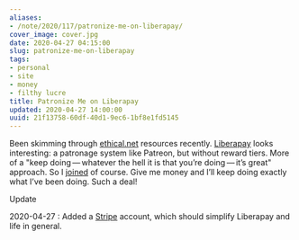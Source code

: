 ```yaml
---
aliases:
- /note/2020/117/patronize-me-on-liberapay/
cover_image: cover.jpg
date: 2020-04-27 04:15:00
slug: patronize-me-on-liberapay
tags:
- personal
- site
- money
- filthy lucre
title: Patronize Me on Liberapay
updated: 2020-04-27 14:00:00
uuid: 21f13758-60df-40d1-9ec6-1bf8e1fd5145
---
```


Been skimming through [ethical.net](https://ethical.net) resources
recently. [Liberapay](https://en.liberapay.com/) looks interesting: a
patronage system like Patreon, but without reward tiers. More of a "keep
doing — whatever the hell it is that you’re doing — it’s great"
approach. So I [joined](https://en.liberapay.com/randomgeek/) of course.
Give me money and I’ll keep doing exactly what I’ve been doing. Such a
deal!

<div class="admonition">
<p class="admonition-title">Update</p>

2020-04-27
: Added a [Stripe](https://stripe.com/) account, which should simplify
  Liberapay and life in general.

</div>